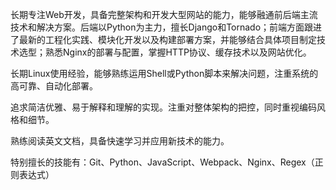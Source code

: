长期专注Web开发，具备完整架构和开发大型网站的能力，能够融通前后端主流技术和解决方案。后端以Python为主力，擅长Django和Tornado；前端方面跟进了最新的工程化实践、模块化开发以及构建部署方案，并能够结合具体项目制定技术选型；熟悉Nginx的部署与配置，掌握HTTP协议、缓存技术以及网站优化。

长期Linux使用经验，能够熟练运用Shell或Python脚本来解决问题，注重系统的高可靠、自动化部署。

追求简洁优雅、易于解释和理解的实现。注重对整体架构的把控，同时重视编码风格和细节。

熟练阅读英文文档，具备快速学习并应用新技术的能力。

特别擅长的技能有：Git、Python、JavaScript、Webpack、Nginx、Regex（正则表达式）
